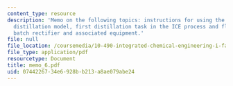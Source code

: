 ```yaml
---
content_type: resource
description: 'Memo on the following topics: instructions for using the ABACUSS batch
  distillation model, first distillation task in the ICE process and flowsheet for
  batch rectifier and associated equipment.'
file: null
file_location: /coursemedia/10-490-integrated-chemical-engineering-i-fall-2006/0744226734e6928bb213a8ae079abe24_memo_6.pdf
file_type: application/pdf
resourcetype: Document
title: memo_6.pdf
uid: 07442267-34e6-928b-b213-a8ae079abe24
---
```

